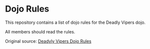 Dojo Rules
==========

This repository contains a list of dojo rules for the Deadly Vipers dojo.

All members should read the rules.

Original source: [Deadyly Vipers Dojo Rules](https://github.com/deadlyvipers)

